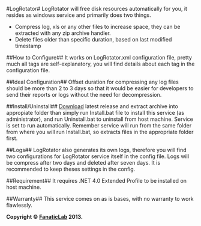 #LogRotator#
LogRotator will free disk resources automatically for you, it resides as windows service and primarily does two things.
 
* Compress log, xls or any other files to increase space, they can be extracted with any zip archive handler.
* Delete files older than specific duration, based on last modified timestamp
 
##How to Configure##
It works on LogRotator.xml configuration file, pretty much all tags are self-explanatory, you will find details about each tag in the configuration file.
 
##Ideal Configuration##
Offset duration for compressing any log files should be more than 2 to 3 days so that it would be easier for developers to send their reports or logs without the need for decompression.
 
##Install/Uninstall##
[Download](https://github.com/farazmasoodkhan/LogRotator/downloads) latest release and extract archive into appropiate folder than simply run Install.bat file to install this service (as administrator), and run Uninstall.bat to uninstall from host machine. Service is set to run automatically. Remember service will run from the same folder from where you will run Install.bat, so extracts files in the appropriate folder first.
 
##Logs##
LogRotator also generates its own logs, therefore you will find two configurations for LogRotator service itself in the config file. Logs will be compress after two days and deleted after seven days. It is recommended to keep theses settings in the config.
 
##Requirement##
It requires .NET 4.0 Extended Profile to be installed on host machine.

##Warranty##
This service comes on as is bases, with no warranty to work flawlessly.

**Copyright © [FanaticLab](http://www.fanaticlab.com) 2013.**


